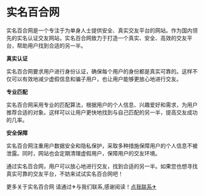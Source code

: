 # 实名百合网

实名百合网是一个专注于为单身人士提供安全、真实交友平台的网站。作为国内领先的实名认证交友网站，实名百合网致力于打造一个真实、安全、高效的交友平台，帮助用户找到合适的另一半。

**真实认证**

实名百合网要求用户进行身份认证，确保每个用户的身份都是真实可靠的。这样不仅可以有效地减少虚假信息和骗子用户，也让用户能够更放心地进行交友。

**专业匹配**

实名百合网采用专业的匹配算法，根据用户的个人信息、兴趣爱好和需求，为用户推荐合适的对象。这样可以让用户更快地找到与自己匹配的另一半，提高交友成功的几率。

**安全保障**

实名百合网注重用户数据安全和隐私保护，采取多种措施保障用户的个人信息不被泄露。同时，网站也会定期清理虚假用户，保障用户的交友环境。

通过实名百合网，用户可以放心地进行交友，找到合适的另一半。如果您也想寻找真实可靠的交友平台，不妨来试试实名百合网吧！

更多关于实名百合网 请通过✈与我们联系,感谢阅读！[点我联系✈](https://dev.G208.com)
